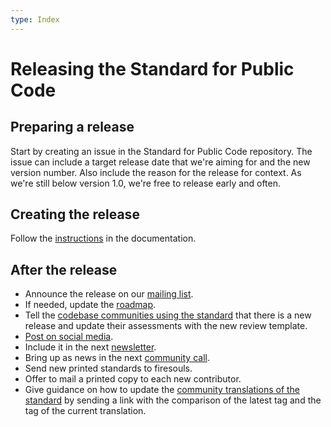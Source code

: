 ```yaml
---
type: Index
---
```


# Releasing the Standard for Public Code

## Preparing a release

Start by creating an issue in the Standard for Public Code repository.
The issue can include a target release date that we're aiming for and the new version number.
Also include the reason for the release for context.
As we're still below version 1.0, we're free to release early and often.

## Creating the release

Follow the [instructions](https://github.com/publiccodenet/standard/blob/develop/docs/releasing.md) in the documentation.

## After the release

* Announce the release on our [mailing list](https://lists.publiccode.net/mailman/postorius/lists/standard.lists.publiccode.net/).
* If needed, update the [roadmap](https://github.com/publiccodenet/standard/blob/develop/docs/roadmap.md).
* Tell the [codebase communities using the standard](https://publiccode.net/codebases/) that there is a new release and update their assessments with the new review template.
* [Post on social media](https://about.publiccode.net/activities/communication/how-to-post-to-social-media.html).
* Include it in the next [newsletter](https://about.publiccode.net/activities/communication/sending-newsletters.html).
* Bring up as news in the next [community call](https://about.publiccode.net/activities/community-calls/).
* Send new printed standards to firesouls.
* Offer to mail a printed copy to each new contributor.
* Give guidance on how to update the [community translations of the standard](https://github.com/publiccodenet/community-translations-standard) by sending a link with the comparison of the latest tag and the tag of the current translation.
